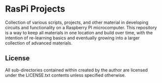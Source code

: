 # RasPi Projects

Collection of various scripts, projects, and other material in developing circuits and functionality
on a Raspberry PI microcomputer. This repository is a way to keep all materials in one location
and build over time, with the intention of re-learning basics and eventually growing into a larger
collection of advanced materials.

## License

All sub-directories contained within created by the author are licensed under the
LICENSE.txt contents unless specified otherwise.
